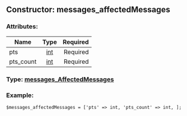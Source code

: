 ## Constructor: messages\_affectedMessages  

### Attributes:

| Name     |    Type       | Required |
|----------|:-------------:|---------:|
|pts|[int](../types/int.md) | Required|
|pts\_count|[int](../types/int.md) | Required|


### Type: [messages\_AffectedMessages](../types/messages\_AffectedMessages.md)

### Example:


```
$messages_affectedMessages = ['pts' => int, 'pts_count' => int, ];
```